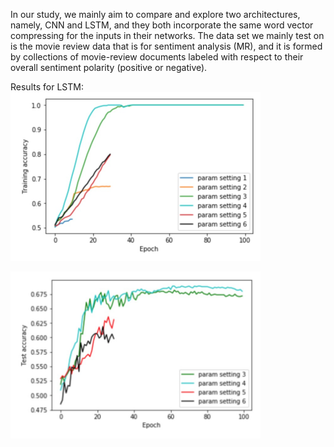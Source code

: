 In our study, we mainly aim to compare and explore two architectures, namely, CNN and LSTM, and they both incorporate the same word vector compressing for the inputs in their networks. The data set we mainly test on is the movie review data that is for sentiment analysis (MR), and it is formed by collections of movie-review documents labeled with respect to their overall sentiment polarity (positive or negative).

Results for LSTM:  
<img src="https://github.com/Firmamenter/Comparisons-of-CNN-and-LSTM-for-Sentence-Categorization/blob/master/Train.png" width="400">
  
<img src="https://github.com/Firmamenter/Comparisons-of-CNN-and-LSTM-for-Sentence-Categorization/blob/master/Test.png" width="400">
